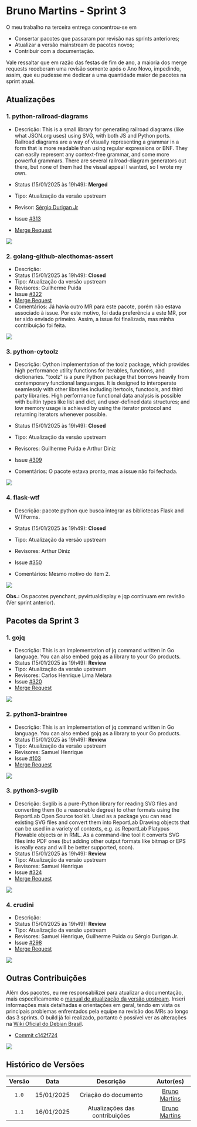# Bruno Martins - Sprint 3
O meu trabalho na terceira entrega concentrou-se em

- Consertar pacotes que passaram por revisão nas sprints anteriores;
- Atualizar a versão mainstream de pacotes novos;
- Contribuir com a documentação.

Vale ressaltar que em razão das festas de fim de ano, a maioria dos merge requests receberam uma revisão somente após o Ano Novo, impedindo, assim, que eu pudesse me dedicar a uma quantidade maior de pacotes na sprint atual.

## Atualizações

### 1. python-railroad-diagrams
- Descrição: This is a small library for generating railroad diagrams (like what JSON.org uses) using SVG, with both JS and Python ports. Railroad diagrams are a way of visually representing a grammar in a form that is more readable than using regular expressions or BNF. They can easily represent any context-free grammar, and some more powerful grammars. There are several railroad-diagram generators out there, but none of them had the visual appeal I wanted, so I wrote my own.

- Status (15/01/2025 às 19h49): **Merged**
- Tipo: Atualização da versão upstream
- Revisor: [Sérgio Durigan Jr](https://salsa.debian.org/sergiodj)
- Issue [#313](https://salsa.debian.org/debian-brasil-team/docs/-/issues/313)
- [Merge Request](https://salsa.debian.org/python-team/packages/python-railroad-diagrams/-/merge_requests/3)

![](assets/bruno_pkg1.png)

### 2. golang-github-alecthomas-assert
- Descrição:  
- Status (15/01/2025 às 19h49): **Closed**
- Tipo: Atualização da versão upstream
- Revisores: Guilherme Puida
- Issue [#322](https://salsa.debian.org/debian-brasil-team/docs/-/issues/322)
- [Merge Request](https://salsa.debian.org/go-team/packages/golang-github-alecthomas-assert/-/merge_requests/3)
- Comentários: Já havia outro MR para este pacote, porém não estava associado à issue. Por este motivo, foi dada preferência a este MR, por ter sido enviado primeiro. Assim, a issue foi finalizada, mas minha contribuição foi feita.

![](assets/bruno_pkg2.png)

### 3. python-cytoolz
- Descrição: Cython implementation of the toolz package, which provides high performance utility functions for iterables, functions, and dictionaries. "toolz" is a pure Python package that borrows heavily from contemporary functional languanges.  It is designed to interoperate seamlessly with other libraries including itertools, functools, and third party libraries. High performance functional data analysis is possible with builtin types like list and dict, and user-defined data structures; and low memory usage is achieved by using the iterator protocol and returning iterators whenever possible.

- Status (15/01/2025 às 19h49): **Closed**
- Tipo: Atualização da versão upstream
- Revisores: Guilherme Puida e Arthur Diniz
- Issue [#309](https://salsa.debian.org/debian-brasil-team/docs/-/issues/309)
- Comentários: O pacote estava pronto, mas a issue não foi fechada.

![](assets/bruno_pkg3.png)

### 4. flask-wtf
- Descrição: pacote python que busca integrar as bibliotecas Flask and WTForms.

- Status (15/01/2025 às 19h49): **Closed**
- Tipo: Atualização da versão upstream
- Revisores: Arthur Diniz
- Issue [#350](https://salsa.debian.org/debian-brasil-team/docs/-/issues/350)
- Comentários: Mesmo motivo do item 2.

![](assets/bruno_pkg4.png)

**Obs.:** Os pacotes pyenchant, pyvirtualdisplay e jqp continuam em revisão (Ver sprint anterior).

## Pacotes da Sprint 3

### 1. gojq
- Descrição: This is an implementation of jq command written in Go language. You can also embed gojq as a library to your Go products.
- Status (15/01/2025 às 19h49): **Review**
- Tipo: Atualização da versão upstream
- Revisores: Carlos Henrique Lima Melara
- Issue [#320](https://salsa.debian.org/debian-brasil-team/docs/-/issues/320)
- [Merge Request](https://salsa.debian.org/go-team/packages/gojq/-/merge_requests/3)

![](assets/bruno_npkg1.png)

### 2. python3-braintree
- Descrição: This is an implementation of jq command written in Go language. You can also embed gojq as a library to your Go products.
- Status (15/01/2025 às 19h49): **Review**
- Tipo: Atualização da versão upstream
- Revisores: Samuel Henrique
- Issue [#103](https://salsa.debian.org/debian-brasil-team/docs/-/issues/103)
- [Merge Request](https://salsa.debian.org/hle/python-braintree/-/merge_requests/4)

![](assets/bruno_npkg2.png)

### 3. python3-svglib
- Descrição: Svglib is a pure-Python library for reading SVG files and converting them (to a reasonable degree) to other formats using the ReportLab Open Source toolkit. Used as a package you can read existing SVG files and convert them into ReportLab Drawing objects that can be used in a variety of contexts, e.g. as ReportLab Platypus Flowable objects or in RML. As a command-line tool it converts SVG files into PDF ones (but adding other output formats like bitmap or EPS is really easy and will be better supported, soon).
- Status (15/01/2025 às 19h49): **Review**
- Tipo: Atualização da versão upstream
- Revisores: Samuel Henrique
- Issue [#324](https://salsa.debian.org/debian-brasil-team/docs/-/issues/324)
- [Merge Request](https://salsa.debian.org/hle/python-braintree/-/merge_requests/4)

![](assets/bruno_npkg3.png)

### 4. crudini
- Descrição: 
- Status (15/01/2025 às 19h49): **Review**
- Tipo: Atualização da versão upstream
- Revisores: Samuel Henrique, Guilherme Puida ou Sérgio Durigan Jr.
- Issue [#298](https://salsa.debian.org/debian-brasil-team/docs/-/issues/298
)
- [Merge Request](https://salsa.debian.org/python-team/packages/crudini/-/merge_requests/2)

![](assets/bruno_npkg4.png)

## Outras Contribuições

Além dos pacotes, eu me responsabilizei para atualizar a documentação, mais especificamente o [manual de atualização da versão upstream](https://wiki.debianbrasil.org.br/pt-br/empacotamento/atualizar-pacote-para-nova-versao-upstream). Inseri informações mais detalhadas e orientações em geral, tendo em vista os principais problemas enfrentados pela equipe na revisão dos MRs ao longo das 3 sprints. O build já foi realizado, portanto é possível ver as alterações na [Wiki Oficial do Debian Brasil](https://wiki.debianbrasil.org.br/pt-br/home).

- [Commit c142f724](https://salsa.debian.org/debian-brasil-team/docs/-/commit/c142f724ebf49ac00f128614349db19263d24009)

![](assets/bruno_docs.png)


## Histórico de Versões
| Versão |    Data    |      Descrição       |                   Autor(es)                   |
| :----: | :--------: | :------------------: | :-------------------------------------------: |
| `1.0`  | 15/01/2025 | Criação do documento | [Bruno Martins](https://github.com/gitbmvb) |
| `1.1`  | 16/01/2025 | Atualizações das contribuições | [Bruno Martins](https://github.com/gitbmvb) |